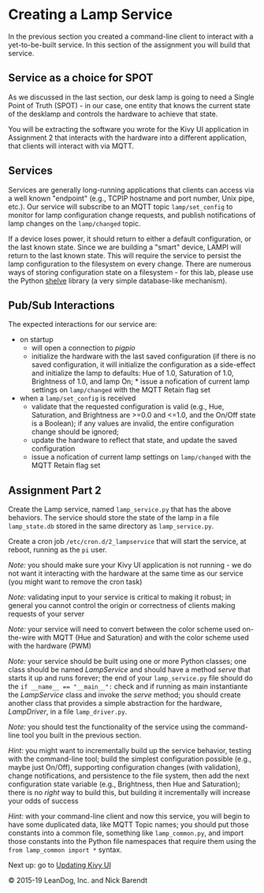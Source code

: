 # Creating a Lamp Service

In the previous section you created a command-line client to interact with a yet-to-be-built service.  In this section of the assignment you will build that service.

## Service as a choice for SPOT

As we discussed in the last section, our desk lamp is going to need a Single Point of Truth (SPOT) - in our case, one entity that knows the current state of the desklamp and controls the hardware to achieve that state.

You will be extracting the software you wrote for the Kivy UI application in Assignment 2 that interacts with the hardware into a different application, that clients will interact with via MQTT.

## Services

Services are generally long-running applications that clients can access via a well known "endpoint" (e.g., TCPIP hostname and port number, Unix pipe, etc.).  Our service will subscribe to an MQTT topic `lamp/set_config` to monitor for lamp configuration change requests, and publish notifications of lamp changes on the `lamp/changed` topic.

If a device loses power, it should return to either a default configuration, or the last known state.  Since we are building a "smart" device, LAMPI will return to the last known state.  This will require the service to persist the lamp configuration to the filesystem on every change.  There are numerous ways of storing configuration state on a filesystem - for this lab, please use the Python [shelve](https://docs.python.org/2/library/shelve.html) library (a very simple database-like mechanism).

## Pub/Sub Interactions

The expected interactions for our service are:

* on startup
    * will open a connection to *pigpio*
    * initialize the hardware with the last saved configuration (if there is no saved configuration, it will initialize the configuration as a side-effect and initialize the lamp to defaults:  Hue of 1.0, Saturation of 1.0, Brightness of 1.0, and lamp On;     * issue a nofication of current lamp settings on `lamp/changed` with the MQTT Retain flag set
* when a `lamp/set_config` is received
    * validate that the requested configuration is valid (e.g., Hue, Saturation, and Brightness are >=0.0 and <=1.0, and the On/Off state is a Boolean); if any values are invalid, the entire configuration change should be ignored;
    * update the hardware to reflect that state, and update the saved configuration
    * issue a nofication of current lamp settings on `lamp/changed` with the
 MQTT Retain flag set


## Assignment Part 2

Create the Lamp service, named `lamp_service.py` that has the above behaviors.  The service should store the state of the lamp in a file `lamp_state.db` stored in the same directory as `lamp_service.py`.  

Create a cron job `/etc/cron.d/2_lampservice` that will start the service, at reboot, running as the `pi` user.

*Note:* you should make sure your Kivy UI application is not running - we do not want it interacting with the hardware at the same time as our service (you might want to remove the cron task)

*Note:* validating input to your service is critical to making it robust; in general you cannot control the origin or correctness of clients making requests of your server

*Note:* your service will need to convert between the color scheme used on-the-wire with MQTT (Hue and Saturation) and with the color scheme used with the hardware (PWM)

*Note:* your service should be built using one or more Python classes; one class should be named *LampService* and should have a method *serve* that starts it up and runs forever; the end of your `lamp_service.py` file should do the `if __name__ == "__main__":` check and if running as main instantiante the *LampService* class and invoke the *serve* method; you should create another class that provides a simple abstraction for the hardware, *LampDriver*, in a file `lamp_driver.py`.

*Note:* you should test the functionality of the service using the command-line tool you built in the previous section.

*Hint:* you might want to incrementally build up the service behavior, testing with the command-line tool; build the simplest configuration possible (e.g., maybe just On/Off), supporting configuration changes (with validation), change notifications, and persistence to the file system, then add the next configuration state variable (e.g., Brightness, then Hue and Saturation); there is no _right_ way to build this, but building it incrementally will increase your odds of success

*Hint:* with your command-line client and now this service, you will begin to have some duplicated data, like MQTT Topic names; you should put those constants into a common file, something like `lamp_common.py`, and import those constants into the Python file namespaces that require them using the `from lamp_common import *` syntax.

Next up: go to [Updating Kivy UI](../03.7_Updated_Kivy/README.md)

&copy; 2015-19 LeanDog, Inc. and Nick Barendt
